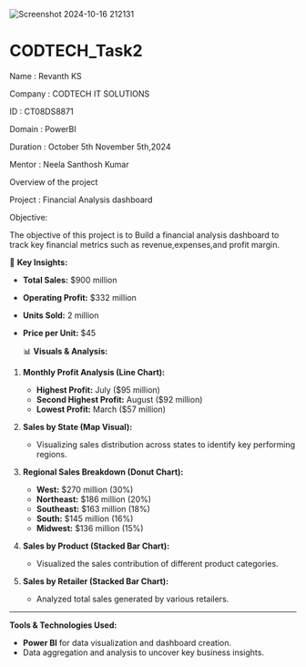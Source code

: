 ![Screenshot 2024-10-16 212131](https://github.com/user-attachments/assets/920e9da1-f4b2-45b1-aa4a-27c754d71478)
# CODTECH_Task2
Name : Revanth KS

Company : CODTECH IT SOLUTIONS

ID : CT08DS8871

Domain : PowerBI

Duration : October 5th November 5th,2024

Mentor : Neela Santhosh Kumar

Overview of the project

Project : Financial Analysis dashboard

Objective:

The objective of this project is to Build a financial analysis dashboard to track key financial metrics such as revenue,expenses,and profit margin.



 🔑 **Key Insights:**
- **Total Sales:** $900 million
- **Operating Profit:** $332 million
- **Units Sold:** 2 million
- **Price per Unit:** $45

  📊 **Visuals & Analysis:**

1. **Monthly Profit Analysis (Line Chart):**
   - **Highest Profit:** July ($95 million)
   - **Second Highest Profit:** August ($92 million)
   - **Lowest Profit:** March ($57 million)

2. **Sales by State (Map Visual):**
   - Visualizing sales distribution across states to identify key performing regions.

3. **Regional Sales Breakdown (Donut Chart):**
   - **West:** $270 million (30%)
   - **Northeast:** $186 million (20%)
   - **Southeast:** $163 million (18%)
   - **South:** $145 million (16%)
   - **Midwest:** $136 million (15%)

4. **Sales by Product (Stacked Bar Chart):**
   - Visualized the sales contribution of different product categories.

5. **Sales by Retailer (Stacked Bar Chart):**
   - Analyzed total sales generated by various retailers.

---

**Tools & Technologies Used:**
- **Power BI** for data visualization and dashboard creation.
- Data aggregation and analysis to uncover key business insights.

